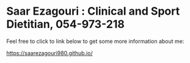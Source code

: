 # Saar Ezagouri : Clinical and Sport Dietitian, 054-973-218

Feel free to click to link below to get some more information about me:

https://saarezagouri980.github.io/
